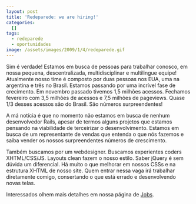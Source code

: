 ```yaml
---
layout: post
title: 'Redeparede: we are hiring!'
categories:
  []
tags:
  - redeparede
  - oportunidades
image: /assets/images/2009/1/4/redeparede.gif
---
```


Sim é verdade! Estamos em busca de pessoas para trabalhar conosco, em nossa pequena, descentralizada, multidisciplinar e multilingue equipe! Atualmente nosso time é composto por duas pessoas nos EUA, uma na argentina e três no Brasil. Estamos passando por uma incrível fase de crecimento. Em novembro passado tivemos 1,5 milhões acessos. Fechamos fevereiro com 3,5 milhões de acessos e 7,5 milhões de pageviews. Quase 1/3 desses acessos são do Brasil. São números surpreendentes!

A má notícia é que no momento não estamos em busca de nenhum desenvolvedor Rails, apesar de termos alguns projetos que estamos pensando na viabilidade de terceirizar o desenvolvimento. Estamos em busca de um representante de vendas que entenda o que nós fazemos e saiba vender os nossos surpreendentes números de crescimento.

Também buscamos por um webdesigner. Buscamos experientes coders XHTML/CSS/JS. Layouts clean fazem o nosso estilo. Saber jQuery é sem dúvida um diferencial. Há muito o que melhorar em nossos CSSs e na estrutura XHTML de nosso site. Quem entrar nessa vaga irá trabalhar diretamente comigo, consertando o que está errado e desenvolvendo novas telas.

Interessados olhem mais detalhes em nossa página de [Jobs][].

[Jobs]: http://redeparede.com.br/jobs
